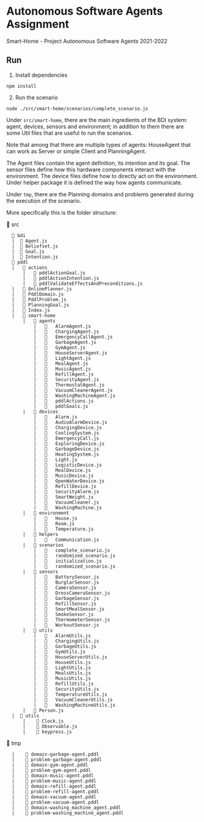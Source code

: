 # Autonomous Software Agents Assignment
Smart-Home - Project Autonomous Software Agents 2021-2022 

## Run

1) Install dependencies

```
npm install
```

2) Run the scenario

```
node ./src/smart-home/scenarios/complete_scenario.js 
```

Under `src/smart-home`, there are the main ingredients of the BDI system: agent, devices, sensors and environment; in addition to them there are some Util files that are useful to run the scenarios.

Note that among that there are multiple types of agents: HouseAgent that can work as Server or simple Client and PlanningAgent.

The Agent files contain the agent definition, its intention and its goal.
The sensor files define how this hardware components interact with the environment.
The device files define how to directly act on the environment.
Under helper package it is defined the way how agents communicate.

Under `tmp`, there are the Planning domains and problems generated during the execution of the scenario.

More specifically this is the folder structure:

 📂 src
 
      📂 bdi
      |  📄 Agent.js
      |  📄 Beliefset.js
      |  📄 Goal.js
      |  📄 Intention.js
      📂 pddl
      |   📁 actions
          |   📄 pddlActionGoal.js
          |   📄 pddlActionIntention.js
          |   📄 pddlValidateEffectsAndPreconditions.js
      |   📄 OnlinePlanner.js
      |   📄 PddlDomain.js
      |   📄 PddlProblem.js
      |   📄 PlanningGoal.js
      |   📄 Index.js
      |   📁 smart-home
          |   📁 agents
              |   📄   AlarmAgent.js
              |   📄   ChargingAgent.js
              |   📄   EmergencyCallAgent.js
              |   📄   GarbageAgent.js
              |   📄   GymAgent.js
              |   📄   HouseServerAgent.js
              |   📄   LightAgent.js
              |   📄   MealAgent.js
              |   📄   MusicAgent.js
              |   📄   RefillAgent.js
              |   📄   SecurityAgent.js
              |   📄   ThermostatAgent.js
              |   📄   VacuumCleanerAgent.js
              |   📄   WashingMachineAgent.js
              |   📄   pddlActions.js
              |   📄   pddlGoals.js
          |   📁 devices
              |   📄   Alarm.js
              |   📄   AudioAlarmDevice.js
              |   📄   ChargingDevice.js
              |   📄   CoolingSystem.js
              |   📄   EmergencyCall.js
              |   📄   ExploringDevice.js
              |   📄   GarbageDevice.js
              |   📄   HeatingSystem.js
              |   📄   Light.js
              |   📄   LogisticDevice.js
              |   📄   MealDevice.js
              |   📄   MusicDevice.js
              |   📄   OpenWaterDevice.js
              |   📄   RefillDevice.js
              |   📄   SecurityAlarm.js
              |   📄   SmartWeight.js
              |   📄   VacuumCleaner.js
              |   📄   WashingMachine.js
          |   📁 environment
              |   📄   House.js
              |   📄   Room.js
              |   📄   Temperature.js
          |   📁 helpers
              |   📄   Communication.js
          |   📁 scenarios
              |   📄   complete_scenario.js
              |   📄   randomized_scenario.js
              |   📄   initialization.js
              |   📄   randomized_scenario.js
          |   📁 sensors
              |   📄   BatterySensor.js
              |   📄   BurglarSensor.js
              |   📄   CameraSensor.js
              |   📄   DressCameraSensor.js
              |   📄   GarbageSensor.js
              |   📄   RefillSensor.js
              |   📄   SmartMealSensor.js
              |   📄   SmokeSensor.js
              |   📄   ThermometerSensor.js
              |   📄   WorkoutSensor.js
          |   📁 utils
              |   📄   AlarmUtils.js
              |   📄   ChargingUtils.js
              |   📄   GarbageUtils.js
              |   📄   GymUtils.js
              |   📄   HouseServerUtils.js
              |   📄   HouseUtils.js
              |   📄   LightUtils.js
              |   📄   MealsUtils.js
              |   📄   MusicUtils.js
              |   📄   RefillUtils.js
              |   📄   SecurityUtils.js
              |   📄   TemperatureUtils.js
              |   📄   VacuumCleanerUtils.js
              |   📄   WashingMachineUtils.js
          |   📄 Person.js
      |  📁 utils
          |    📄 Clock.js
          |    📄 Observable.js
          |    📄 keypress.js

  📁 tmp
  
      |    📄 domain-garbage-agent.pddl
      |    📄 problem-garbage-agent.pddl
      |    📄 domain-gym-agent.pddl
      |    📄 problem-gym-agent.pddl
      |    📄 domain-music-agent.pddl
      |    📄 problem-music-agent.pddl
      |    📄 domain-refill-agent.pddl
      |    📄 problem-refill-agent.pddl
      |    📄 domain-vacuum-agent.pddl
      |    📄 problem-vacuum-agent.pddl
      |    📄 domain-washing_machine_agent.pddl
      |    📄 problem-washing_machine_agent.pddl



